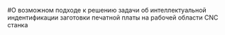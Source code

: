 #О возможном подходе к решению задачи об интеллектуальной индентификации заготовки печатной платы на рабочей области CNC станка